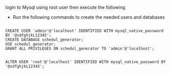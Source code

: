 login to Mysql using root user then execute the following


- Run the following commands to create the needed users and databases

```

CREATE USER 'admin'@'localhost' IDENTIFIED WITH mysql_native_password BY '@sdfghjkL12345';
CREATE DATABASE schedul_generator;
USE schedul_generator;
GRANT ALL PRIVILEGES ON schedul_generator TO 'admin'@'localhost';


ALTER USER 'root'@'localhost' IDENTIFIED WITH mysql_native_password BY '@sdfghjkL12345';


```
